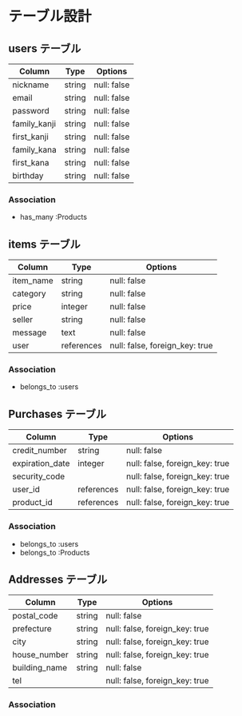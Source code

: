# テーブル設計

## users テーブル

| Column       | Type   | Options     |
| ----------   | ------ | ----------- |
| nickname     | string | null: false |
| email        | string | null: false |
| password     | string | null: false |
| family_kanji | string | null: false |
| first_kanji  | string | null: false |
| family_kana  | string | null: false |
| first_kana   | string | null: false |
| birthday     | string | null: false |

### Association
- has_many :Products



## items テーブル

| Column      | Type       | Options                        |
| ----------- | ---------- | ------------------------------ |
| item_name   | string     | null: false                    |
| category    | string     | null: false                    |
| price       | integer    | null: false                    |
| seller      | string     | null: false                    |
| message     | text       | null: false                    |
| user        | references | null: false, foreign_key: true |

### Association
- belongs_to :users


## Purchases テーブル

| Column          | Type       | Options                        |
| --------------- | ---------- | ------------------------------ |
| credit_number   | string     | null: false                    |
| expiration_date | integer    | null: false, foreign_key: true |
| security_code   |            | null: false, foreign_key: true |
| user_id         | references | null: false, foreign_key: true |
| product_id      | references | null: false, foreign_key: true |

### Association
- belongs_to :users
- belongs_to :Products

## Addresses テーブル

 Column         | Type       | Options                        |
| ------------- | ---------- | ------------------------------ |
| postal_code   | string     | null: false                    |
| prefecture    | string     | null: false, foreign_key: true |
| city          | string     | null: false, foreign_key: true |
| house_number  | string     | null: false, foreign_key: true |
| building_name | string     | null: false                    |
| tel           |            | null: false, foreign_key: true |

### Association


